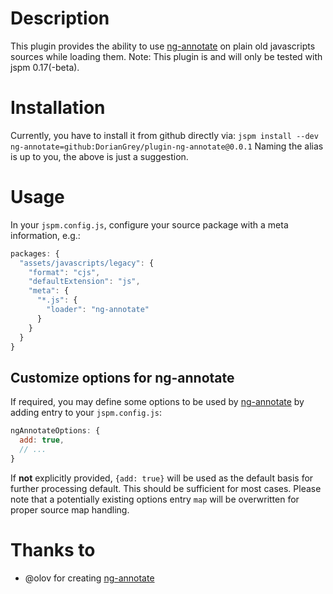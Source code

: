 # Description
This plugin provides the ability to use [ng-annotate](https://github.com/olov/ng-annotate) on plain old javascripts sources while loading them. Note: This plugin is and will only be tested with jspm 0.17(-beta).
# Installation
Currently, you have to install it from github directly via:
```jspm install --dev ng-annotate=github:DorianGrey/plugin-ng-annotate@0.0.1```
Naming the alias is up to you, the above is just a suggestion.

# Usage
In your `jspm.config.js`, configure your source package with a meta information, e.g.:
```javascript
packages: {
  "assets/javascripts/legacy": {
    "format": "cjs",
    "defaultExtension": "js",
    "meta": {
      "*.js": {
        "loader": "ng-annotate"
      }
    }
  }
}
```
## Customize options for ng-annotate
If required, you may define some options to be used by [ng-annotate](https://github.com/olov/ng-annotate) by adding entry to your `jspm.config.js`:
```javascript
ngAnnotateOptions: {
  add: true,
  // ...
}
```
If **not** explicitly provided, `{add: true}` will be used as the default basis for further processing default. This should be sufficient for most cases. Please note that a potentially existing options entry `map` will be overwritten for proper source map handling.

# Thanks to
- @olov for creating [ng-annotate](https://github.com/olov/ng-annotate)
